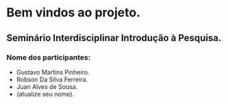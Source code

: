 # Bem vindos ao projeto.

## Seminário Interdisciplinar Introdução à Pesquisa.

### Nome dos participantes: 

- Gustavo Martins Pinheiro.
- Robson Da Silva Ferreira.
- Juan Alves de Sousa. 
- (atualize seu nome).
